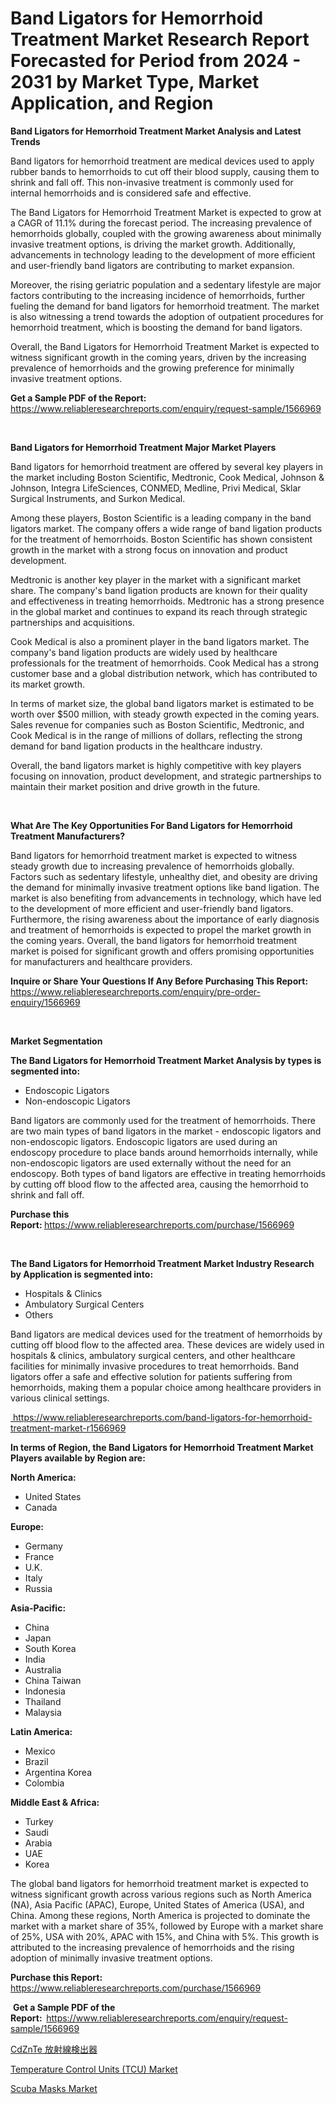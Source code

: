 <p><h1>Band Ligators for Hemorrhoid Treatment Market Research Report Forecasted for Period from 2024 -  2031 by Market Type, Market Application, and Region</h1></p><p><strong>Band Ligators for Hemorrhoid Treatment Market Analysis and Latest Trends</strong></p>
<p><p>Band ligators for hemorrhoid treatment are medical devices used to apply rubber bands to hemorrhoids to cut off their blood supply, causing them to shrink and fall off. This non-invasive treatment is commonly used for internal hemorrhoids and is considered safe and effective.</p><p>The Band Ligators for Hemorrhoid Treatment Market is expected to grow at a CAGR of 11.1% during the forecast period. The increasing prevalence of hemorrhoids globally, coupled with the growing awareness about minimally invasive treatment options, is driving the market growth. Additionally, advancements in technology leading to the development of more efficient and user-friendly band ligators are contributing to market expansion.</p><p>Moreover, the rising geriatric population and a sedentary lifestyle are major factors contributing to the increasing incidence of hemorrhoids, further fueling the demand for band ligators for hemorrhoid treatment. The market is also witnessing a trend towards the adoption of outpatient procedures for hemorrhoid treatment, which is boosting the demand for band ligators.</p><p>Overall, the Band Ligators for Hemorrhoid Treatment Market is expected to witness significant growth in the coming years, driven by the increasing prevalence of hemorrhoids and the growing preference for minimally invasive treatment options.</p></p>
<p><strong>Get a Sample PDF of the Report:&nbsp;</strong> <a href="https://www.reliableresearchreports.com/enquiry/request-sample/1566969">https://www.reliableresearchreports.com/enquiry/request-sample/1566969</a></p>
<p>&nbsp;</p>
<p><strong>Band Ligators for Hemorrhoid Treatment Major Market Players</strong></p>
<p><p>Band ligators for hemorrhoid treatment are offered by several key players in the market including Boston Scientific, Medtronic, Cook Medical, Johnson & Johnson, Integra LifeSciences, CONMED, Medline, Privi Medical, Sklar Surgical Instruments, and Surkon Medical. </p><p>Among these players, Boston Scientific is a leading company in the band ligators market. The company offers a wide range of band ligation products for the treatment of hemorrhoids. Boston Scientific has shown consistent growth in the market with a strong focus on innovation and product development.</p><p>Medtronic is another key player in the market with a significant market share. The company's band ligation products are known for their quality and effectiveness in treating hemorrhoids. Medtronic has a strong presence in the global market and continues to expand its reach through strategic partnerships and acquisitions.</p><p>Cook Medical is also a prominent player in the band ligators market. The company's band ligation products are widely used by healthcare professionals for the treatment of hemorrhoids. Cook Medical has a strong customer base and a global distribution network, which has contributed to its market growth.</p><p>In terms of market size, the global band ligators market is estimated to be worth over $500 million, with steady growth expected in the coming years. Sales revenue for companies such as Boston Scientific, Medtronic, and Cook Medical is in the range of millions of dollars, reflecting the strong demand for band ligation products in the healthcare industry.</p><p>Overall, the band ligators market is highly competitive with key players focusing on innovation, product development, and strategic partnerships to maintain their market position and drive growth in the future.</p></p>
<p>&nbsp;</p>
<p><strong>What Are The Key Opportunities For Band Ligators for Hemorrhoid Treatment Manufacturers?</strong></p>
<p><p>Band ligators for hemorrhoid treatment market is expected to witness steady growth due to increasing prevalence of hemorrhoids globally. Factors such as sedentary lifestyle, unhealthy diet, and obesity are driving the demand for minimally invasive treatment options like band ligation. The market is also benefiting from advancements in technology, which have led to the development of more efficient and user-friendly band ligators. Furthermore, the rising awareness about the importance of early diagnosis and treatment of hemorrhoids is expected to propel the market growth in the coming years. Overall, the band ligators for hemorrhoid treatment market is poised for significant growth and offers promising opportunities for manufacturers and healthcare providers.</p></p>
<p><strong>Inquire or Share Your Questions If Any Before Purchasing This Report:</strong> <a href="https://www.reliableresearchreports.com/enquiry/pre-order-enquiry/1566969">https://www.reliableresearchreports.com/enquiry/pre-order-enquiry/1566969</a></p>
<p>&nbsp;</p>
<p><strong>Market Segmentation</strong></p>
<p><strong>The Band Ligators for Hemorrhoid Treatment Market Analysis by types is segmented into:</strong></p>
<p><ul><li>Endoscopic Ligators</li><li>Non-endoscopic Ligators</li></ul></p>
<p><p>Band ligators are commonly used for the treatment of hemorrhoids. There are two main types of band ligators in the market - endoscopic ligators and non-endoscopic ligators. Endoscopic ligators are used during an endoscopy procedure to place bands around hemorrhoids internally, while non-endoscopic ligators are used externally without the need for an endoscopy. Both types of band ligators are effective in treating hemorrhoids by cutting off blood flow to the affected area, causing the hemorrhoid to shrink and fall off.</p></p>
<p><strong>Purchase this Report:&nbsp;</strong><a href="https://www.reliableresearchreports.com/purchase/1566969">https://www.reliableresearchreports.com/purchase/1566969</a></p>
<p>&nbsp;</p>
<p><strong>The Band Ligators for Hemorrhoid Treatment Market Industry Research by Application is segmented into:</strong></p>
<p><ul><li>Hospitals & Clinics</li><li>Ambulatory Surgical Centers</li><li>Others</li></ul></p>
<p><p>Band ligators are medical devices used for the treatment of hemorrhoids by cutting off blood flow to the affected area. These devices are widely used in hospitals & clinics, ambulatory surgical centers, and other healthcare facilities for minimally invasive procedures to treat hemorrhoids. Band ligators offer a safe and effective solution for patients suffering from hemorrhoids, making them a popular choice among healthcare providers in various clinical settings.</p></p>
<p><a href="https://www.reliableresearchreports.com/band-ligators-for-hemorrhoid-treatment-market-r1566969">&nbsp;https://www.reliableresearchreports.com/band-ligators-for-hemorrhoid-treatment-market-r1566969</a></p>
<p><strong>In terms of Region, the Band Ligators for Hemorrhoid Treatment Market Players available by Region are:</strong></p>
<p>
    <p> <strong> North America: </strong>
        <ul>
            <li>United States</li>
            <li>Canada</li>
        </ul>
        </p> 
    <p> <strong> Europe: </strong>
        <ul>
            <li>Germany</li>
            <li>France</li>
            <li>U.K.</li>
            <li>Italy</li>
            <li>Russia</li>
        </ul>
        </p> 
    <p> <strong> Asia-Pacific: </strong>
        <ul>
            <li>China</li>
            <li>Japan</li>
            <li>South Korea</li>
            <li>India</li>
            <li>Australia</li>
            <li>China Taiwan</li>
            <li>Indonesia</li>
            <li>Thailand</li>
            <li>Malaysia</li>
        </ul>
        </p> 
    <p> <strong> Latin America: </strong>
        <ul>
            <li>Mexico</li>
            <li>Brazil</li>
            <li>Argentina Korea</li>
            <li>Colombia</li>
        </ul>
        </p> 
    <p> <strong> Middle East & Africa: </strong>
        <ul>
            <li>Turkey</li>
            <li>Saudi</li>
            <li>Arabia</li>
            <li>UAE</li>
            <li>Korea</li>
        </ul>
    </p>
    </p>
<p><p>The global band ligators for hemorrhoid treatment market is expected to witness significant growth across various regions such as North America (NA), Asia Pacific (APAC), Europe, United States of America (USA), and China. Among these regions, North America is projected to dominate the market with a market share of 35%, followed by Europe with a market share of 25%, USA with 20%, APAC with 15%, and China with 5%. This growth is attributed to the increasing prevalence of hemorrhoids and the rising adoption of minimally invasive treatment options.</p></p>
<p><strong>Purchase this Report: </strong><a href="https://www.reliableresearchreports.com/purchase/1566969">https://www.reliableresearchreports.com/purchase/1566969</a></p>
<p>&nbsp;<strong>Get a Sample PDF of the Report:&nbsp;&nbsp;</strong><a href="https://www.reliableresearchreports.com/enquiry/request-sample/1566969">https://www.reliableresearchreports.com/enquiry/request-sample/1566969</a></p>
<p><strong></strong></p>
<p><p><a href="https://github.com/pepo3k/Market-Research-Report-List-1/blob/main/268375699150.md">CdZnTe 放射線検出器</a></p><p><a href="https://github.com/luckyshygirl/Market-Research-Report-List-4/blob/main/temperature-control-units-tcu-market.md">Temperature Control Units (TCU) Market</a></p><p><a href="https://github.com/markusgodoy/Market-Research-Report-List-3/blob/main/scuba-masks-market.md">Scuba Masks Market</a></p></p>